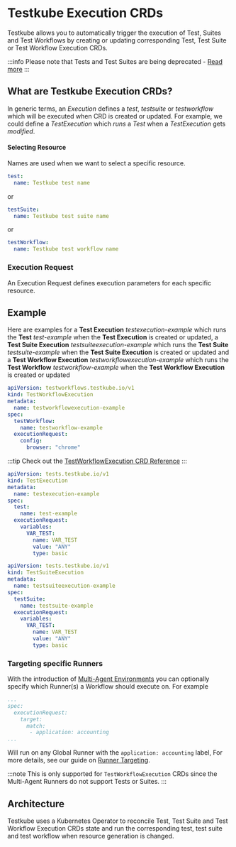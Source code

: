 # Testkube Execution CRDs

Testkube allows you to automatically trigger the execution of Test, Suites and Test Workflows by creating or 
updating corresponding Test, Test Suite or Test Workflow Execution CRDs.

:::info
Please note that Tests and Test Suites are being deprecated - [Read more](/articles/legacy-features)
:::

## What are Testkube Execution CRDs?

In generic terms, an _Execution_ defines a _test_, _testsuite_ or _testworkflow_ which will be executed when 
CRD is created or updated. For example, we could define a _TestExecution_ which _runs_ a _Test_ when 
a _TestExecution_ gets _modified_.

#### Selecting Resource

Names are used when we want to select a specific resource. 

```yaml
test:
  name: Testkube test name
```

or 

```yaml
testSuite:
  name: Testkube test suite name
```

or 

```yaml
testWorkflow:
  name: Testkube test workflow name
```

### Execution Request

An Execution Request defines execution parameters for each specific resource.

## Example

Here are examples for a **Test Execution** *testexecution-example* which runs the **Test** *test-example*
when the **Test Execution** is created or updated, a **Test Suite Execution** *testsuiteexecution-example* 
which runs the **Test Suite** *testsuite-example* when the **Test Suite Execution** is created or updated
and a **Test Workflow Execution** *testworkflowexecution-example* which runs the **Test Workflow** *testworkflow-example*
when the **Test Workflow Execution** is created or updated

```yaml
apiVersion: testworkflows.testkube.io/v1
kind: TestWorkflowExecution
metadata:
  name: testworkflowexecution-example
spec:
  testWorkflow:
    name: testworkflow-example
  executionRequest:
    config:
      browser: "chrome"
```

:::tip
Check out the [TestWorkflowExecution CRD Reference](/articles/crds/testworkflows.testkube.io-v1#testworkflowexecution)
:::

```yaml
apiVersion: tests.testkube.io/v1
kind: TestExecution
metadata:
  name: testexecution-example
spec:
  test:
    name: test-example
  executionRequest:
    variables:
      VAR_TEST:
        name: VAR_TEST
        value: "ANY"
        type: basic
```

```yaml
apiVersion: tests.testkube.io/v1
kind: TestSuiteExecution
metadata:
  name: testsuiteexecution-example
spec:
  testSuite:
    name: testsuite-example
  executionRequest:
    variables:
      VAR_TEST:
        name: VAR_TEST
        value: "ANY"
        type: basic
```

### Targeting specific Runners

With the introduction of [Multi-Agent Environments](/articles/install/multi-agent) you can optionally specify
which Runner(s) a Workflow should execute on. For example

```yaml
...
spec:
  executionRequest:
    target:
      match: 
       - application: accounting
...
```

Will run on any Global Runner with the `application: accounting` label, For more details,
see our guide on [Runner Targeting](/articles/install/multi-agent#targeting-runners-in-testkube-resources).

:::note
This is only supported for `TestWorkflowExecution` CRDs since the Multi-Agent Runners do not support Tests or Suites.
:::

## Architecture

Testkube uses a Kubernetes Operator to reconcile Test, Test Suite and Test Workflow Execution CRDs state and run the corresponding test, test suite and test workflow when resource generation is changed.
